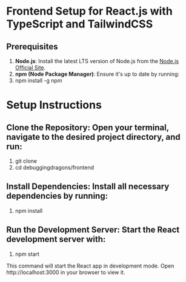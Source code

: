 # Frontend Setup for React.js with TypeScript and TailwindCSS

## Prerequisites

1. **Node.js**: Install the latest LTS version of Node.js from the [Node.js Official Site](https://nodejs.org/).
2. **npm (Node Package Manager)**: Ensure it's up to date by running:
3. npm install -g npm

# Setup Instructions

## Clone the Repository: Open your terminal, navigate to the desired project directory, and run:

1. git clone <your-repo-url>
2. cd debuggingdragons/frontend

## Install Dependencies: Install all necessary dependencies by running:

1. npm install

## Run the Development Server: Start the React development server with:

1. npm start

This command will start the React app in development mode. Open http://localhost:3000 in your browser to view it.
